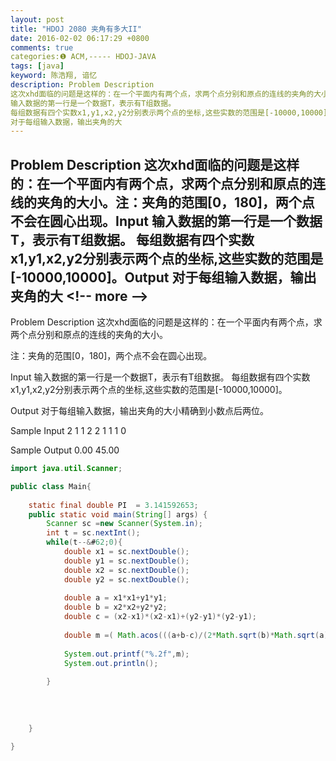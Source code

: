 ```yaml
---
layout: post
title: "HDOJ 2080 夹角有多大II"
date: 2016-02-02 06:17:29 +0800
comments: true
categories:❶ ACM,----- HDOJ-JAVA
tags: [java]
keyword: 陈浩翔, 谙忆
description: Problem Description 
这次xhd面临的问题是这样的：在一个平面内有两个点，求两个点分别和原点的连线的夹角的大小。注：夹角的范围[0，180]，两个点不会在圆心出现。Input 
输入数据的第一行是一个数据T，表示有T组数据。 
每组数据有四个实数x1,y1,x2,y2分别表示两个点的坐标,这些实数的范围是[-10000,10000]。Output 
对于每组输入数据，输出夹角的大 
---
```



Problem Description 
这次xhd面临的问题是这样的：在一个平面内有两个点，求两个点分别和原点的连线的夹角的大小。注：夹角的范围[0，180]，两个点不会在圆心出现。Input 
输入数据的第一行是一个数据T，表示有T组数据。 
每组数据有四个实数x1,y1,x2,y2分别表示两个点的坐标,这些实数的范围是[-10000,10000]。Output 
对于每组输入数据，输出夹角的大
&#60;!-- more --&#62;
----------

Problem Description
这次xhd面临的问题是这样的：在一个平面内有两个点，求两个点分别和原点的连线的夹角的大小。

注：夹角的范围[0，180]，两个点不会在圆心出现。

 

Input
输入数据的第一行是一个数据T，表示有T组数据。
每组数据有四个实数x1,y1,x2,y2分别表示两个点的坐标,这些实数的范围是[-10000,10000]。

 

Output
对于每组输入数据，输出夹角的大小精确到小数点后两位。

 

Sample Input
2
1 1 2 2
1 1 1 0
 

Sample Output
0.00
45.00



```java
import java.util.Scanner;

public class Main{
	
	static final double PI  = 3.141592653;
	public static void main(String[] args) {
		Scanner sc =new Scanner(System.in);
		int t = sc.nextInt();
		while(t--&#62;0){
			double x1 = sc.nextDouble();
			double y1 = sc.nextDouble();
			double x2 = sc.nextDouble();
			double y2 = sc.nextDouble();
			
			double a = x1*x1+y1*y1;
			double b = x2*x2+y2*y2;
			double c = (x2-x1)*(x2-x1)+(y2-y1)*(y2-y1);
			
			double m =( Math.acos(((a+b-c)/(2*Math.sqrt(b)*Math.sqrt(a)))))*180/PI;			
			
			System.out.printf("%.2f",m);
			System.out.println();
			
		}
		
		
		
		
	}

}

```